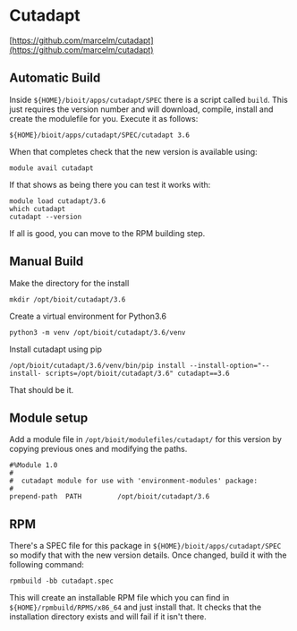 # Cutadapt

[https://github.com/marcelm/cutadapt](https://github.com/marcelm/cutadapt)

## Automatic Build

Inside `${HOME}/bioit/apps/cutadapt/SPEC` there is a script called `build`. This just requires the version number and will download, compile, install and create the modulefile for you. Execute it as follows:

    ${HOME}/bioit/apps/cutadapt/SPEC/cutadapt 3.6

When that completes check that the new version is available using:

    module avail cutadapt

If that shows as being there you can test it works with:

    module load cutadapt/3.6
    which cutadapt
    cutadapt --version

If all is good, you can move to the RPM building step.

## Manual Build

Make the directory for the install

    mkdir /opt/bioit/cutadapt/3.6

Create a virtual environment for Python3.6

    python3 -m venv /opt/bioit/cutadapt/3.6/venv

Install cutadapt using pip

    /opt/bioit/cutadapt/3.6/venv/bin/pip install --install-option="--install- scripts=/opt/bioit/cutadapt/3.6" cutadapt==3.6

That should be it.

## Module setup

Add a module file in `/opt/bioit/modulefiles/cutadapt/` for this version by copying previous ones and modifying the paths.

    #%Module 1.0
    #
    #  cutadapt module for use with 'environment-modules' package:
    #
    prepend-path  PATH         /opt/bioit/cutadapt/3.6

## RPM

There's a SPEC file for this package in `${HOME}/bioit/apps/cutadapt/SPEC` so modify that with the new version details. Once changed, build it with the following command:

    rpmbuild -bb cutadapt.spec

This will create an installable RPM file which you can find in `${HOME}/rpmbuild/RPMS/x86_64` and just install that. It checks that the installation directory exists and will fail if it isn't there.
